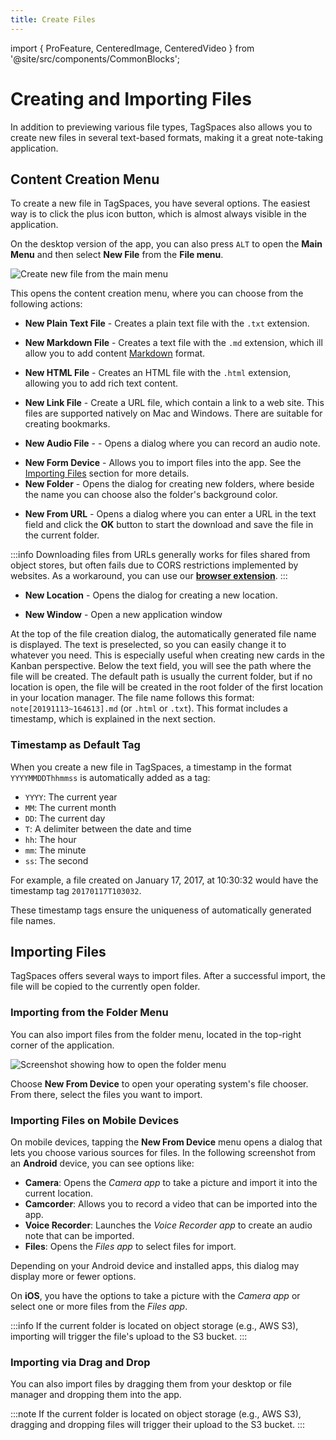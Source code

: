 ```yaml
---
title: Create Files
---
```


import { ProFeature, CenteredImage, CenteredVideo } from '@site/src/components/CommonBlocks';

# Creating and Importing Files

In addition to previewing various file types, TagSpaces also allows you to create new files in several text-based formats, making it a great note-taking application.

## Content Creation Menu

To create a new file in TagSpaces, you have several options. The easiest way is to click the plus icon button, which is almost always visible in the application.

<CenteredImage
    caption="Create new file with the plus button"
    src="/media/create-new-plusbutton.avif"
    maxWidth="350px"
  />

On the desktop version of the app, you can also press `ALT` to open the **Main Menu** and then select **New File** from the **File menu**.

![Create new file from the main menu](/media/create-new-file-menu.avif)

This opens the content creation menu, where you can choose from the following actions:

- **New Plain Text File** - Creates a plain text file with the `.txt` extension.

- **New Markdown File** - Creates a text file with the `.md` extension, which ill allow you to add content [Markdown](https://en.wikipedia.org/wiki/Markdown) format.

<CenteredImage
    caption="Dialog for creating markdown files"
    src="/media/create-markdown-file-dialog.avif"
    maxWidth="450px"
  />

- **New HTML File** - Creates an HTML file with the `.html` extension, allowing you to add rich text content.

- **New Link File** - Create a URL file, which contain a link to a web site. This files are supported natively on Mac and Windows. There are suitable for creating bookmarks.

<CenteredImage
    caption="Create new file with the plus button"
    src="/media/create-new-url-file.avif"
    maxWidth="450px"
  />

- **New Audio File** - <ProFeature /> - Opens a dialog where you can record an audio note.

<CenteredImage
    caption="Create new file with the plus button"
    src="/media/create-new-audio-file.avif"
    maxWidth="450px"
  />

- **New Form Device** - Allows you to import files into the app. See the [Importing Files](#importing-files) section for more details.
- **New Folder** - Opens the dialog for creating new folders, where beside the name you can choose also the folder's background color.

<CenteredImage
    caption="Dialog for creating new folders"
    src="/media/create-new-folder-dialog.avif"
    maxWidth="500px"
  />

- **New From URL** - Opens a dialog where you can enter a URL in the text field and click the **OK** button to start the download and save the file in the current folder.

<CenteredImage
    caption="Dialog for downloading files from URLs"
    src="/media/download-file-dialog.avif"
    maxWidth="400px"
  />

:::info
Downloading files from URLs generally works for files shared from object stores, but often fails due to CORS restrictions implemented by websites. As a workaround, you can use our **[browser extension](/web-clipper/)**.
:::

- **New Location** - Opens the dialog for creating a new location.

- **New Window** - Open a new application window

At the top of the file creation dialog, the automatically generated file name is displayed. The text is preselected, so you can easily change it to whatever you need. This is especially useful when creating new cards in the Kanban perspective. Below the text field, you will see the path where the file will be created. The default path is usually the current folder, but if no location is open, the file will be created in the root folder of the first location in your location manager.
The file name follows this format: `note[20191113~164613].md` (or `.html` or `.txt`). This format includes a timestamp, which is explained in the next section.

### Timestamp as Default Tag

When you create a new file in TagSpaces, a timestamp in the format `YYYYMMDDThhmmss` is automatically added as a tag:

- `YYYY`: The current year
- `MM`: The current month
- `DD`: The current day
- `T`: A delimiter between the date and time
- `hh`: The hour
- `mm`: The minute
- `ss`: The second

For example, a file created on January 17, 2017, at 10:30:32 would have the timestamp tag `20170117T103032`.

These timestamp tags ensure the uniqueness of automatically generated file names.

<!-- Such timestamps make it possible to easily group files from different locations based on the time of creation. Of course this would be possible by reading the same information from the file system, but tagging with the timestamp allows for greater flexibility. For example you can change the timestamp to anything you like, while keeping the original creation modification date of the file, and tagging the file will allow you to use TagSpaces's powerful grouping and organizing features in the same place you manage other tags. -->

## Importing Files

TagSpaces offers several ways to import files. After a successful import, the file will be copied to the currently open folder.

### Importing from the Folder Menu

You can also import files from the folder menu, located in the top-right corner of the application.

![Screenshot showing how to open the folder menu](/media/tagspaces-open-folder-context-menu.avif)

Choose **New From Device** to open your operating system's file chooser. From there, select the files you want to import.

### Importing Files on Mobile Devices

On mobile devices, tapping the **New From Device** menu opens a dialog that lets you choose various sources for files. In the following screenshot from an **Android** device, you can see options like:

- **Camera**: Opens the _Camera app_ to take a picture and import it into the current location.
- **Camcorder**: Allows you to record a video that can be imported into the app.
- **Voice Recorder**: Launches the _Voice Recorder app_ to create an audio note that can be imported.
- **Files**: Opens the _Files app_ to select files for import.

Depending on your Android device and installed apps, this dialog may display more or fewer options.

<CenteredImage
    caption="Importing files on mobile devices"
    src="/media/tagspaces-mobile-import.jpg"
    showCaption
    maxWidth="300px"
/>

On **iOS**, you have the options to take a picture with the _Camera app_ or select one or more files from the _Files app_.

:::info
If the current folder is located on object storage (e.g., AWS S3), importing will trigger the file's upload to the S3 bucket.
:::

### Importing via Drag and Drop

You can also import files by dragging them from your desktop or file manager and dropping them into the app.

<CenteredVideo
    caption="Importing and exporting files via drag and drop from the desktop"
    src="/media/videos/file-drag-and-drop.mp4"
    posterUrl="/media/videos/file-drag-and-drop.jpg"
    maxWidth="100%"
    autoPlay
    showCaption
/>

:::note
If the current folder is located on object storage (e.g., AWS S3), dragging and dropping files will trigger their upload to the S3 bucket.
:::
